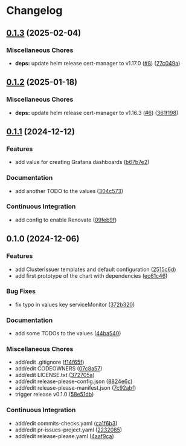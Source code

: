 # Changelog

## [0.1.3](https://github.com/schrodingers-stack/helm-cert-manager/compare/v0.1.2...v0.1.3) (2025-02-04)


### Miscellaneous Chores

* **deps:** update helm release cert-manager to v1.17.0 ([#8](https://github.com/schrodingers-stack/helm-cert-manager/issues/8)) ([27c049a](https://github.com/schrodingers-stack/helm-cert-manager/commit/27c049ac1ec4fdd9030d7cb590cc019d7f24e6b4))

## [0.1.2](https://github.com/schrodingers-stack/helm-cert-manager/compare/v0.1.1...v0.1.2) (2025-01-18)


### Miscellaneous Chores

* **deps:** update helm release cert-manager to v1.16.3 ([#6](https://github.com/schrodingers-stack/helm-cert-manager/issues/6)) ([361f198](https://github.com/schrodingers-stack/helm-cert-manager/commit/361f198ba0f6f9a3ac00a6a4aff6ea9f89864246))

## [0.1.1](https://github.com/schrodingers-stack/helm-cert-manager/compare/v0.1.0...v0.1.1) (2024-12-12)


### Features

* add value for creating Grafana dashboards ([b67b7e2](https://github.com/schrodingers-stack/helm-cert-manager/commit/b67b7e2b25def860e194b8d2d422bd643132652b))


### Documentation

* add another TODO to the values ([304c573](https://github.com/schrodingers-stack/helm-cert-manager/commit/304c573141f7dcb52f5947e47ab4b133db723161))


### Continuous Integration

* add config to enable Renovate ([09feb9f](https://github.com/schrodingers-stack/helm-cert-manager/commit/09feb9f1624019efd9e5575acfcac81b886755dd))

## 0.1.0 (2024-12-06)


### Features

* add ClusterIssuer templates and default configuration ([2515c6d](https://github.com/schrodingers-stack/helm-cert-manager/commit/2515c6debf84ee05c466e429551a757573e7ece8))
* add first prototype of the chart with dependencies ([ec61c46](https://github.com/schrodingers-stack/helm-cert-manager/commit/ec61c4610f3e6be592137b791a7deab508cf7778))


### Bug Fixes

* fix typo in values key serviceMonitor ([372b320](https://github.com/schrodingers-stack/helm-cert-manager/commit/372b32030fad9bfaba7e900947cf72a5f0c58380))


### Documentation

* add some TODOs to the values ([44ba540](https://github.com/schrodingers-stack/helm-cert-manager/commit/44ba54029addbc8aa44733859dec53b42c18d68c))


### Miscellaneous Chores

* add/edit .gitignore ([f14f65f](https://github.com/schrodingers-stack/helm-cert-manager/commit/f14f65f5fdbd7a35025db1775e3d121fefc6d9d8))
* add/edit CODEOWNERS ([07c8a57](https://github.com/schrodingers-stack/helm-cert-manager/commit/07c8a57fc8be1022078ce770d1f5fc8f7ceba59b))
* add/edit LICENSE.txt ([372705a](https://github.com/schrodingers-stack/helm-cert-manager/commit/372705a0290cdb723885d52a2e9c5a2fc6e484c7))
* add/edit release-please-config.json ([8824e6c](https://github.com/schrodingers-stack/helm-cert-manager/commit/8824e6ccfba83241bfb0dcec6113581fdb81de5f))
* add/edit release-please-manifest.json ([7c92abf](https://github.com/schrodingers-stack/helm-cert-manager/commit/7c92abf5374022f6677722856772501710c3edc0))
* trigger release v0.1.0 ([58e51db](https://github.com/schrodingers-stack/helm-cert-manager/commit/58e51db79355f406d676b87e57e1f33a685bfc39))


### Continuous Integration

* add/edit commits-checks.yaml ([ca1f6b3](https://github.com/schrodingers-stack/helm-cert-manager/commit/ca1f6b36b9777ab814e271e4f8be08edd4ad77a8))
* add/edit pr-issues-project.yaml ([2232085](https://github.com/schrodingers-stack/helm-cert-manager/commit/2232085b90ba4dcfa4f9d9e977bf8e9fb56d69cd))
* add/edit release-please.yaml ([4aaf9ca](https://github.com/schrodingers-stack/helm-cert-manager/commit/4aaf9caa0b27346254a133c9955c467fdc6c2813))

